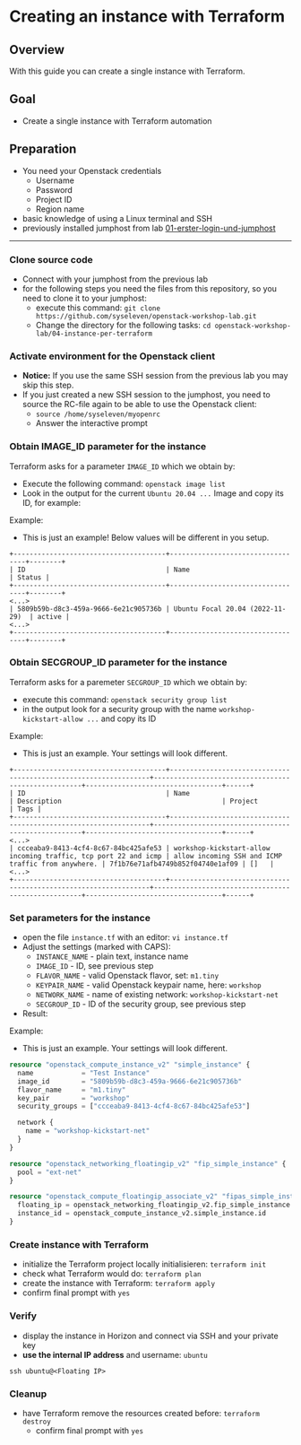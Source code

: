 # Creating an instance with Terraform

## Overview

With this guide you can create a single instance with Terraform.

## Goal

* Create a single instance with Terraform automation

## Preparation

* You need your Openstack credentials
  * Username
  * Password
  * Project ID
  * Region name
* basic knowledge of using a Linux terminal and SSH
* previously installed jumphost from lab [01-erster-login-und-jumphost](/01-erster-login-und-jumphost)

---

### Clone source code

* Connect with your jumphost from the previous lab
* for the following steps you need the files from this repository, so you need to clone it to your jumphost:
  * execute this command: `git clone https://github.com/syseleven/openstack-workshop-lab.git`
  * Change the directory for the following tasks: `cd openstack-workshop-lab/04-instance-per-terraform`

### Activate environment for the Openstack client

* **Notice:** If you use the same SSH session from the previous lab you may skip this step.
* If you just created a new SSH session to the jumphost, you need to source the RC-file again to be able to use the Openstack client:
  * `source /home/syseleven/myopenrc`
  * Answer the interactive prompt

### Obtain IMAGE_ID parameter for the instance

Terraform asks for a parameter `IMAGE_ID` which we obtain by:

* Execute the following command: `openstack image list`
* Look in the output for the current `Ubuntu 20.04 ...` Image and copy its ID, for example:

Example:

* This is just an example! Below values will be different in you setup.

```plain
+--------------------------------------+----------------------------------+--------+
| ID                                   | Name                             | Status |
+--------------------------------------+----------------------------------+--------+
<...>
| 5809b59b-d8c3-459a-9666-6e21c905736b | Ubuntu Focal 20.04 (2022-11-29)  | active |
<...>
+--------------------------------------+----------------------------------+--------+
```

### Obtain SECGROUP_ID parameter for the instance

Terraform asks for a paremeter `SECGROUP_ID` which we obtain by:

* execute this command: `openstack security group list`
* in the output look for a security group with the name `workshop-kickstart-allow ...` and copy its ID

Example:

* This is just an example. Your settings will look different.

```plain
+--------------------------------------+-----------------------------------------------------------------+----------------------------------------------------+----------------------------------+------+
| ID                                   | Name                                                            | Description                                        | Project                          | Tags |
+--------------------------------------+-----------------------------------------------------------------+----------------------------------------------------+----------------------------------+------+
<...>
| ccceaba9-8413-4cf4-8c67-84bc425afe53 | workshop-kickstart-allow incoming traffic, tcp port 22 and icmp | allow incoming SSH and ICMP traffic from anywhere. | 7f1b76e71afb4749b852f04740e1af09 | []   |
<...>
+--------------------------------------+-----------------------------------------------------------------+----------------------------------------------------+----------------------------------+------+
```

### Set parameters for the instance

* open the file `instance.tf` with an editor: `vi instance.tf`
* Adjust the settings (marked with CAPS):
  * `INSTANCE_NAME` - plain text, instance name
  * `IMAGE_ID` - ID, see previous step
  * `FLAVOR_NAME` - valid Openstack flavor, set: `m1.tiny`
  * `KEYPAIR_NAME` - valid Openstack keypair name, here: `workshop`
  * `NETWORK_NAME` - name of existing network: `workshop-kickstart-net`
  * `SECGROUP_ID` - ID of the security group, see previous step
* Result:

Example:

* This is just an example. Your settings will look different.

```tf
resource "openstack_compute_instance_v2" "simple_instance" {
  name            = "Test Instance"
  image_id        = "5809b59b-d8c3-459a-9666-6e21c905736b"
  flavor_name     = "m1.tiny"
  key_pair        = "workshop"
  security_groups = ["ccceaba9-8413-4cf4-8c67-84bc425afe53"]

  network {
    name = "workshop-kickstart-net"
  }
}

resource "openstack_networking_floatingip_v2" "fip_simple_instance" {
  pool = "ext-net"
}

resource "openstack_compute_floatingip_associate_v2" "fipas_simple_instance" {
  floating_ip = openstack_networking_floatingip_v2.fip_simple_instance.address
  instance_id = openstack_compute_instance_v2.simple_instance.id
}
```

### Create instance with Terraform

* initialize the Terraform project locally initialisieren: `terraform init`
* check what Terraform would do: `terraform plan`
* create the instance with Terraform: `terraform apply`
* confirm final prompt with `yes`

### Verify

* display the instance in Horizon and connect via SSH and your private key
* **use the internal IP address** and username: `ubuntu`

`ssh ubuntu@<Floating IP>`

### Cleanup

* have Terraform remove the resources created before: `terraform destroy`
  * confirm final prompt with `yes`
